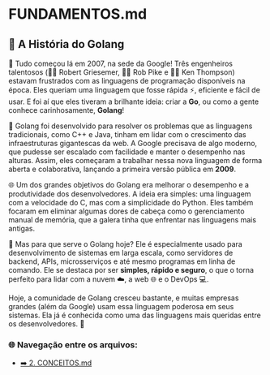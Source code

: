 # FUNDAMENTOS.md

## 📜 A História do Golang

🎉 Tudo começou lá em 2007, na sede da Google! Três engenheiros talentosos (👨‍💻 Robert Griesemer, 👨‍💻 Rob Pike e 👨‍💻 Ken Thompson) estavam frustrados com as linguagens de programação disponíveis na época. Eles queriam uma linguagem que fosse rápida ⚡, eficiente e fácil de usar. E foi aí que eles tiveram a brilhante ideia: criar a **Go**, ou como a gente conhece carinhosamente, **Golang**!

🚀 Golang foi desenvolvido para resolver os problemas que as linguagens tradicionais, como C++ e Java, tinham em lidar com o crescimento das infraestruturas gigantescas da web. A Google precisava de algo moderno, que pudesse ser escalado com facilidade e manter o desempenho nas alturas. Assim, eles começaram a trabalhar nessa nova linguagem de forma aberta e colaborativa, lançando a primeira versão pública em **2009**. 

🌐 Um dos grandes objetivos do Golang era melhorar o desempenho e a produtividade dos desenvolvedores. A ideia era simples: uma linguagem com a velocidade do C, mas com a simplicidade do Python. Eles também focaram em eliminar algumas dores de cabeça como o gerenciamento manual de memória, que a galera tinha que enfrentar nas linguagens mais antigas.

🎯 Mas para que serve o Golang hoje? Ele é especialmente usado para desenvolvimento de sistemas em larga escala, como servidores de backend, APIs, microsserviços e até mesmo programas em linha de comando. Ele se destaca por ser **simples, rápido e seguro**, o que o torna perfeito para lidar com a nuvem ☁️, a web 🌐 e o DevOps 💻.

Hoje, a comunidade de Golang cresceu bastante, e muitas empresas grandes (além da Google) usam essa linguagem poderosa em seus sistemas. Ela já é conhecida como uma das linguagens mais queridas entre os desenvolvedores. 🧡

### 🌐 Navegação entre os arquivos:

- [➡️ 2. CONCEITOS.md](https://github.com/atenatt/estudos/blob/main/CONCEITOS.md)